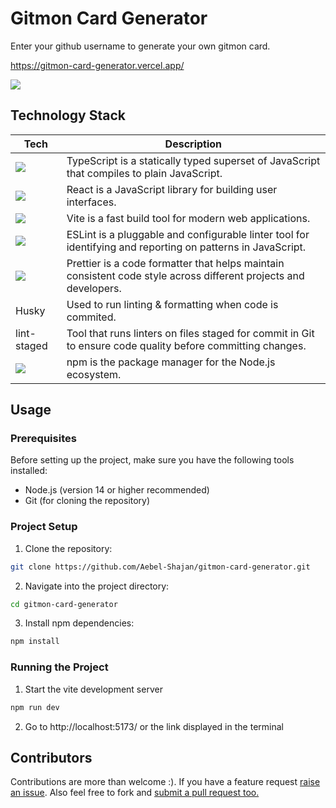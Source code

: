 # Gitmon Card Generator

Enter your github username to generate your own gitmon card.

https://gitmon-card-generator.vercel.app/

[![][thumbnail]](https://gitmon-card-generator.vercel.app/)

## Technology Stack

Tech | Description
-|-
![][typescript] | TypeScript is a statically typed superset of JavaScript that compiles to plain JavaScript.
![][react] | React is a JavaScript library for building user interfaces.
![][vite] | Vite is a fast build tool for modern web applications.
![][eslint] | ESLint is a pluggable and configurable linter tool for identifying and reporting on patterns in JavaScript.
![][prettier] | Prettier is a code formatter that helps maintain consistent code style across different projects and developers.
Husky	| Used to run linting & formatting when code is commited.
lint-staged	| Tool that runs linters on files staged for commit in Git to ensure code quality before committing changes.
![][npm] | npm is the package manager for the Node.js ecosystem.

## Usage
### Prerequisites
Before setting up the project, make sure you have the following tools installed:
* Node.js (version 14 or higher recommended)
* Git (for cloning the repository)

### Project Setup
1. Clone the repository:
```bash
git clone https://github.com/Aebel-Shajan/gitmon-card-generator.git
```
2. Navigate into the project directory:
```bash
cd gitmon-card-generator
```
3. Install npm dependencies:
```bash
npm install
```
### Running the Project
1. Start the vite development server
```bash
npm run dev
```
2. Go to http://localhost:5173/ or the link displayed in the terminal


[typescript]: https://img.shields.io/badge/TypeScript-3178C6?logo=typescript&logoColor=fff&style=for-the-badge
[react]: https://img.shields.io/badge/React-61DAFB?logo=react&logoColor=000&style=for-the-badge
[vite]: https://img.shields.io/badge/Vite-646CFF?logo=vite&logoColor=fff&style=for-the-badge
[eslint]: https://img.shields.io/badge/ESLint-4B32C3?logo=eslint&logoColor=fff&style=for-the-badge
[prettier]: https://img.shields.io/badge/Prettier-F7B93E?logo=prettier&logoColor=fff&style=for-the-badge
[npm]: https://img.shields.io/badge/npm-CB3837?logo=npm&logoColor=fff&style=for-the-badge

[thumbnail]: https://raw.githubusercontent.com/Aebel-Shajan/gitmon-card-generator/main/thumbnail.png

## Contributors
Contributions are more than welcome :). If you have a feature request [raise an issue](https://github.com/Aebel-Shajan/gitmon-card-generator/issues/new). Also feel free to fork and [submit a pull request too.](https://github.com/Aebel-Shajan/gitmon-card-generator/compare)
